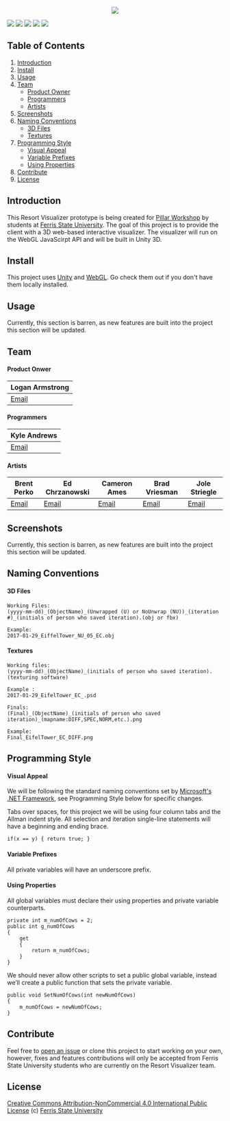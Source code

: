 <p align="center">
<a href="#"><img src="http://i.imgur.com/ohEL0KO.png"/></a>

<a href="http://www.ferris.edu/dagd/"><img src="https://img.shields.io/badge/made%20by-Ferris%20State%20University-blue.svg?style=flat-square"/></a>
<a href="https://unity3d.com/"><img src="https://img.shields.io/badge/engine-Unity-brightgreen.svg?style=flat-square"/></a>
<a href="https://docs.unity3d.com/Manual/webgl-gettingstarted.html"><img src="https://img.shields.io/badge/platform-WebGL-brightgreen.svg?style=flat-square"/></a>
<a href="https://github.com/AndrewK9/Resort-Visualizer/issues"><img src="https://img.shields.io/badge/issues-0%20open-brightgreen.svg?style=flat-square"/></a>
<a href="https://github.com/AndrewK9/Resort-Visualizer/blob/master/LICENSE"><img src="https://img.shields.io/badge/license-NonCommercial%20CC%204-brightgreen.svg?style=flat-square"/></a>
</p>

## Table of Contents
1. [Introduction](#introduction)
1. [Install](#install)
1. [Usage](#usage)
1. [Team](#team)
	- [Product Owner](#product-owner)
	- [Programmers](#programmers)
	- [Artists](#artists)
1. [Screenshots](#screenshots)
1. [Naming Conventions](#naming-conventions)
	- [3D Files](#3d-files)
	- [Textures](#textures)
1. [Programming Style](#programming-style)
	- [Visual Appeal](#visual-appeal)
	- [Variable Prefixes](#variable-prefixes)
	- [Using Properties](#using-properties)
1. [Contribute](#contribute)
1. [License](#license)

## Introduction
This Resort Visualizer prototype is being created for [Pillar Workshop](http://www.pillarworkshop.com/) by students at [Ferris State University](http://www.ferris.edu/dagd/). The goal of this project is to provide the client with a 3D web-based interactive visualizer. The visualizer will run on the WebGL JavaScirpt API and will be built in Unity 3D.

## Install
This project uses [Unity](https://unity3d.com/) and [WebGL](https://docs.unity3d.com/Manual/webgl-gettingstarted.html). Go check them out if you don't have them locally installed.

## Usage
Currently, this section is barren, as new features are built into the project this section will be updated.

## Team
#### Product Onwer

Logan Armstrong |
|-----|
| [Email](larmstrong30298@gmail.com) |

#### Programmers

Kyle Andrews |
|-----|
| [Email](andrewskyle28@gmail.com) |

#### Artists

Brent Perko | Ed Chrzanowski | Cameron Ames | Brad Vriesman | Jole Striegle |
|-----|-----|-----|-----|-----|
| [Email](brentp3rk0@gmail.com) | [Email](chrzane1@ferris.edu) | [Email](amesc3@ferris.edu) | [Email](vriesmb@ferris.edu) | [Email](striegj@ferris.edu) |

## Screenshots
Currently, this section is barren, as new features are built into the project this section will be updated.

## Naming Conventions
#### 3D Files
```
Working Files:
(yyyy-mm-dd)_(ObjectName)_(Unwrapped (U) or NoUnwrap (NU))_(iteration #)_(initials of person who saved iteration).(obj or fbx)

Example:
2017-01-29_EiffelTower_NU_05_EC.obj
```

#### Textures
```
Working files:
(yyyy-mm-dd)_(ObjectName)_(initials of person who saved iteration).(texturing software)

Example :
2017-01-29_EifelTower_EC_.psd

Finals:
(Final)_(ObjectName)_(initials of person who saved iteration)_(mapname:DIFF,SPEC,NORM,etc.).png

Example:
Final_EifelTower_EC_DIFF.png
```


## Programming Style
#### Visual Appeal
We will be following the standard naming conventions set by [Microsoft's .NET Framework](https://msdn.microsoft.com/en-us/library/ms229042(v=vs.110).aspx), see Programming Style below for specific changes.

Tabs over spaces, for this project we will be using four column tabs and the Allman indent style. All selection and iteration single-line statements will have a beginning and ending brace.
```
if(x == y) { return true; }
```

#### Variable Prefixes
All private variables will have an underscore prefix.

#### Using Properties
All global variables must declare their using properties and private variable counterparts.
```
private int m_numOfCows = 2;
public int g_numOfCows
{
    get
    {
        return m_numOfCows;
    }
}
```
We should never allow other scripts to set a public global variable, instead we’ll create a public function that sets the private variable.
```
public void SetNumOfCows(int newNumOfCows)
{
    m_numOfCows = newNumOfCows;
}
```


## Contribute
Feel free to [open an issue](https://github.com/AndrewK9/Resort-Visualizer/issues) or clone this project to start working on your own, however, fixes and features contributions will only be accepted from Ferris State University students who are currently on the Resort Visualizer team.

## License
[Creative Commons Attribution-NonCommercial 4.0 International Public License](https://github.com/AndrewK9/Resort-Visualizer/blob/master/LICENSE) (c) [Ferris State University](http://www.ferris.edu/dagd/)
